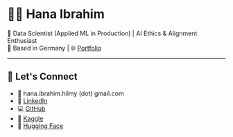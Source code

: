 <!--
**hanahcodes/hanahcodes** is a ✨ _special_ ✨ repository because its `README.md` (this file) appears on your GitHub profile.

Here are some ideas to get you started:

- 🔭 I’m currently working on ...
- 🌱 I’m currently learning ...
- 👯 I’m looking to collaborate on ...
- 🤔 I’m looking for help with ...
- 💬 Ask me about ...
- 📫 How to reach me: ...
- 😄 Pronouns: ...
- ⚡ Fun fact: ...
-->

# 👩‍💻 Hana Ibrahim

🚀 Data Scientist (Applied ML in Production) | AI Ethics & Alignment Enthusiast  
📍 Based in Germany | 🌐 [Portfolio](https://hanahibrahim.framer.website)

---

## 🔗 Let's Connect
- 📧 hana.ibrahim.hilmy (dot) gmail.com  
- 💼 [LinkedIn](https://www.linkedin.com/in/hana-h-ibrahim)  
- 💻 [GitHub](https://github.com/hana-h-ibrahim)  
- 🧠 [Kaggle](https://www.kaggle.com/hanaibrahim)  
- 🤗 [Hugging Face](https://huggingface.co/hhilmy)
